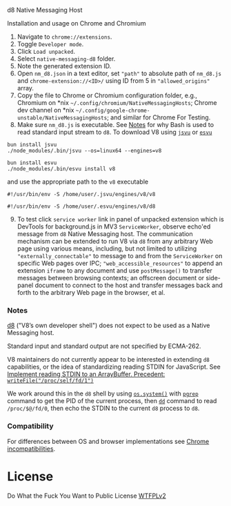d8 Native Messaging Host

Installation and usage on Chrome and Chromium

1. Navigate to `chrome://extensions`.
2. Toggle `Developer mode`.
3. Click `Load unpacked`.
4. Select `native-messaging-d8` folder.
5. Note the generated extension ID.
6. Open `nm_d8.json` in a text editor, set `"path"` to absolute path of `nm_d8.js` and `chrome-extension://<ID>/` using ID from 5 in `"allowed_origins"` array. 
7. Copy the file to Chrome or Chromium configuration folder, e.g., Chromium on \*nix `~/.config/chromium/NativeMessagingHosts`; Chrome dev channel on \*nix `~/.config/google-chrome-unstable/NativeMessagingHosts`; and similar for Chrome For Testing.
8. Make sure `nm_d8.js` is executable. See [Notes](https://github.com/guest271314/native-messaging-d8#notes) for why Bash is used to read standard input stream to `d8`. To download V8 using [`jsvu`](https://github.com/GoogleChromeLabs/jsvu) or [`esvu`](https://github.com/devsnek/esvu)

```
bun install jsvu
./node_modules/.bin/jsvu --os=linux64 --engines=v8
```
```
bun install esvu
./node_modules/.bin/esvu install v8
```
and use the appropriate path to the `v8` executable

```
#!/usr/bin/env -S /home/user/.jsvu/engines/v8/v8
```
```
#!/usr/bin/env -S /home/user/.esvu/engines/v8/d8
```

9. To test click `service worker` link in panel of unpacked extension which is DevTools for background.js in MV3 `ServiceWorker`, observe echo'ed message from `d8` Native Messaging host. The communication mechanism can be extended to run V8 via `d8` from any arbitrary Web page using various means, including, but not limited to utilizing `"externally_connectable"` to message to and from the `ServiceWorker` on specific Web pages over IPC; `"web_accessible_resources"` to append an extension `iframe` to any document and use `postMessage()` to transfer messages between browsing contexts; an offscreen document or side-panel document to connect to the host and transfer messages back and forth to the arbitrary Web page in the browser, et al.

### Notes

[d8](https://v8.dev/docs/d8) ("V8’s own developer shell") does not expect to be used as a Native Messaging host. 

Standard input and standard output are not specified by ECMA-262. 

V8 maintainers do not currently appear to be interested in extending `d8` capabilities, or the idea of standardizing reading STDIN for JavaScript. See [Implement reading STDIN to an ArrayBuffer. Precedent: `writeFile("/proc/self/fd/1")`](https://groups.google.com/g/v8-users/c/NsnStT6bx3Y/m/Yr_Z1FwgAQAJ)

We work around this in the `d8` shell by using [`os.system()`](https://source.chromium.org/chromium/chromium/src/+/main:v8/src/d8/d8.h;l=647) with [`pgrep`](https://man7.org/linux/man-pages/man1/pgrep.1.html) command to get the PID of the current process, then 
[`dd`](https://www.gnu.org/software/coreutils/manual/html_node/dd-invocation.html#dd-invocation) command to read `/proc/$@/fd/0`, then echo the STDIN to the current `d8` process to `d8`. 

### Compatibility

For differences between OS and browser implementations see [Chrome incompatibilities](https://developer.mozilla.org/en-US/docs/Mozilla/Add-ons/WebExtensions/Chrome_incompatibilities#native_messaging).

# License
Do What the Fuck You Want to Public License [WTFPLv2](http://www.wtfpl.net/about/)
